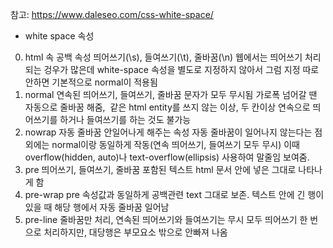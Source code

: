 참고: https://www.daleseo.com/css-white-space/

* white space 속성
0. html 속 공백 속성
띄어쓰기(\s), 들여쓰기(\t), 줄바꿈(\n)
웹에서는 띄어쓰기 처리되는 겅우가 많은데 white-space 속성을 별도로 지정하지 않아서 그럼
지정 따로 안하면 기본적으로 normal이 적용됨
1. normal
연속된 띄어쓰기, 들여쓰기, 줄바꿈 문자가 모두 무시됨
가로폭 넘어갈 땐 자동으로 줄바꿈 해줌, &nbsp;같은 html entity를 쓰지 않는 이상, 두 칸이상 연속으로 띄어쓰기를 하거나 들여쓰기를 하는 것도 불가능
2. nowrap
자동 줄바꿈 안일어나게 해주는 속성
자동 줄바꿈이 일어나지 않는다는 점 외에는 normal이랑 동일하게 작동(연속 띄어쓰기, 들여쓰기 모두 무시)
이때 overflow(hidden, auto)나 text-overflow(ellipsis) 사용하여 말줄임 보여줌.
3. pre
띄어쓰기, 들여쓰기, 줄바꿈 포함된 텍스트 html 문서 안에 넣은 그대로 나타나게 함
4. pre-wrap
pre 속성값과 동일하게 공백관련 text 그대로 보존. 텍스트 안에 긴 행이 있을 때 해당 행에서 자동 줄바꿈 일어남
5. pre-line
줄바꿈만 처리, 연속된 띄어쓰기와 들여쓰기는 무시
모두 띄어쓰기 한 번으로 처리하지만, 대당행은 부모요소 밖으로 안빠져 나옴